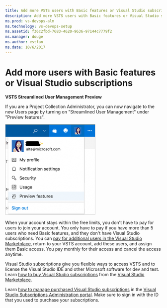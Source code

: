 ```yaml
---
title: Add more VSTS users with Basic features or Visual Studio subscriptions
description: Add more VSTS users with Basic features or Visual Studio subscriptions
ms.prod: vs-devops-alm
ms.technology: vs-devops-setup
ms.assetid: f36c2fbd-7683-4620-9636-97144c7779f2
ms.manager: douge
ms.author: estfan
ms.date: 10/6/2017
---
```


# Add more users with Basic features or Visual Studio subscriptions

**VSTS Streamlined User Management Preview**


If you are a Project Collection Administrator, you can now navigate to the new Users page by turning on "Streamlined User Management" under "Preview features".
 
![Choose Preview features from your user menu in the upper right corner](_img/user-hub/preview-features.png)


When your account stays within the free limits, you don't have to pay for users to join your account.
You only have to pay if you have more than 5 users who need Basic features, and they don't have Visual Studio subscriptions.
You can [pay for additional users in the Visual Studio Marketplace](../billing/buy-basic-access-add-users.md), 
return to your VSTS account, add these users, and assign them Basic access. 
You pay monthly for their access and cancel the access anytime.

Visual Studio subscriptions give you flexible ways to access VSTS 
and to license the Visual Studio IDE and other Microsoft software for dev and test. 
Learn [how to buy Visual Studio subscriptions](../billing/vs-subscriptions/buy-vs-subscriptions.md) 
from the [Visual Studio Marketplace](https://marketplace.visualstudio.com/subscriptions). 

Learn [how to manage purchased Visual Studio subscriptions](../billing/vs-subscriptions/buy-vs-subscriptions.md#manage-subscriptions) 
in the [Visual Studio Subscriptions Administration portal](https://manage.visualstudio.com/_apis/Home/redirect?RedirectSource=Commerce). 
Make sure to sign in with the ID that you used to purchase your subscriptions.

